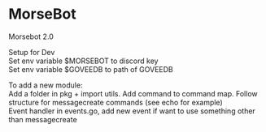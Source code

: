 # MorseBot
Morsebot 2.0<br />

Setup for Dev<br />
Set env variable $MORSEBOT to discord key<br />
Set env variable $GOVEEDB to path of GOVEEDB<br />

To add a new module: <br />
Add a folder in pkg + import utils. Add command to command map. Follow structure for messagecreate commands (see echo for example)<br />
Event handler in events.go, add new event if want to use something other than messagecreate<br />

